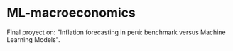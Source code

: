 # ML-macroeconomics
Final proyect on: "Inflation forecasting in perú: benchmark versus Machine Learning Models". 

